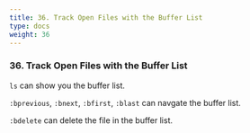 ```yaml
---
title: 36. Track Open Files with the Buffer List
type: docs
weight: 36
---
```


### 36. Track Open Files with the Buffer List

`ls` can show you the buffer list.

`:bprevious`, `:bnext`, `:bfirst`, `:blast` can navgate the buffer list.

`:bdelete` can delete the file in the buffer list.

